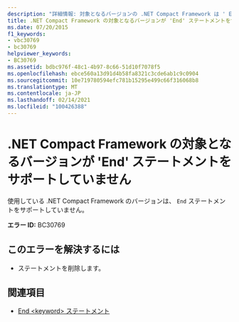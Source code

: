 ```yaml
---
description: "詳細情報: 対象となるバージョンの .NET Compact Framework は ' End ' ステートメントをサポートしていません"
title: .NET Compact Framework の対象となるバージョンが 'End' ステートメントをサポートしていません
ms.date: 07/20/2015
f1_keywords:
- vbc30769
- bc30769
helpviewer_keywords:
- BC30769
ms.assetid: bdbc976f-48c1-4b97-8c66-51d10f7078f5
ms.openlocfilehash: ebce560a13d91d4b58fa8321c3cde6ab1c9c0904
ms.sourcegitcommit: 10e719780594efc781b15295e499c66f316068b8
ms.translationtype: MT
ms.contentlocale: ja-JP
ms.lasthandoff: 02/14/2021
ms.locfileid: "100426388"
---
```

# <a name="the-targeted-version-of-the-net-compact-framework-does-not-support-the-end-statement"></a>.NET Compact Framework の対象となるバージョンが 'End' ステートメントをサポートしていません

使用している .NET Compact Framework のバージョンは、 `End` ステートメントをサポートしていません。  
  
 **エラー ID:** BC30769  
  
## <a name="to-correct-this-error"></a>このエラーを解決するには  
  
- ステートメントを削除します。  
  
## <a name="see-also"></a>関連項目

- [End \<keyword> ステートメント](../language-reference/statements/end-keyword-statement.md)
